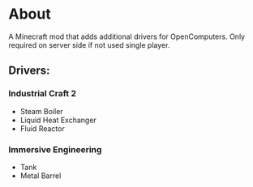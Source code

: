 # About
A Minecraft mod that adds additional drivers for OpenComputers.
Only required on server side if not used single player.



## Drivers:
### Industrial Craft 2
  - Steam Boiler
  - Liquid Heat Exchanger
  - Fluid Reactor

### Immersive Engineering
  - Tank
  - Metal Barrel

